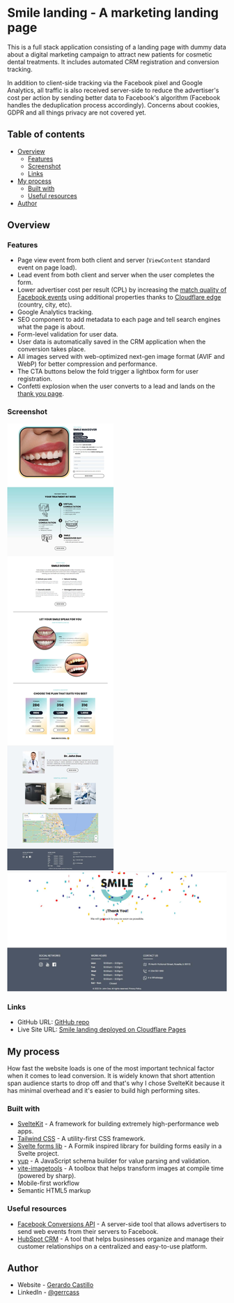 # Smile landing - A marketing landing page

This is a full stack application consisting of a landing page with dummy data about a digital marketing campaign to attract new patients for cosmetic dental treatments. It includes automated CRM registration and conversion tracking.

In addition to client-side tracking via the Facebook pixel and Google Analytics, all traffic is also received server-side to reduce the advertiser's cost per action by sending better data to Facebook's algorithm (Facebook handles the deduplication process accordingly). Concerns about cookies, GDPR and all things privacy are not covered yet.

## Table of contents

- [Overview](#overview)
  - [Features](#the-challenge)
  - [Screenshot](#screenshot)
  - [Links](#links)
- [My process](#my-process)
  - [Built with](#built-with)
  - [Useful resources](#useful-resources)
- [Author](#author)

## Overview

### Features

- Page view event from both client and server (`ViewContent` standard event on page load).
- Lead event from both client and server when the user completes the form.
- Lower advertiser cost per result (CPL) by increasing the [match quality of Facebook events](https://www.facebook.com/business/help/765081237991954?id=818859032317965) using additional properties thanks to [Cloudflare edge](https://developers.cloudflare.com/workers/runtime-apis/request#incomingrequestcfproperties) (country, city, etc).
- Google Analytics tracking.
- SEO component to add metadata to each page and tell search engines what the page is about.
- Form-level validation for user data.
- User data is automatically saved in the CRM application when the conversion takes place.
- All images served with web-optimized next-gen image format (AVIF and WebP) for better compression and performance.
- The CTA buttons below the fold trigger a lightbox form for user registration.
- Confetti explosion when the user converts to a lead and lands on the [thank you page](https://smile-landing.gerardocastillo.me/registration-completed).

### Screenshot

![Smile landing preview](./static/smile-landing-preview.jpg)
![Thank-You page preview](./static/thank-you-page-preview.jpg)

### Links

- GitHub URL: [GitHub repo](https://github.com/gerrcass/smile-landing)
- Live Site URL: [Smile landing deployed on Cloudflare Pages](https://smile-landing.gerardocastillo.me/)

## My process

How fast the website loads is one of the most important technical factor when it comes to lead conversion. It is widely known that short attention span audience starts to drop off and that's why I chose SvelteKit because it has minimal overhead and it's easier to build high performing sites.

### Built with

- [SvelteKit](https://kit.svelte.dev/) - A framework for building extremely high-performance web apps.
- [Tailwind CSS](https://tailwindcss.com/) - A utility-first CSS framework.
- [Svelte forms lib](https://github.com/tjinauyeung/svelte-forms-lib) - A Formik inspired library for building forms easily in a Svelte project.
- [yup](https://www.npmjs.com/package/yup) - A JavaScript schema builder for value parsing and validation.
- [vite-imagetools](https://www.npmjs.com/package/vite-imagetools) - A toolbox that helps transform images at compile time (powered by sharp).
- Mobile-first workflow
- Semantic HTML5 markup

### Useful resources

- [Facebook Conversions API](https://developers.facebook.com/docs/marketing-api/conversions-api/) - A server-side tool that allows advertisers to send web events from their servers to Facebook.
- [HubSpot CRM](https://www.hubspot.com/products/crm) - A tool that helps businesses organize and manage their customer relationships on a centralized and easy-to-use platform.

## Author

- Website - [Gerardo Castillo](https://gerardocastillo.me/)
- LinkedIn - [@gerrcass](https://www.linkedin.com/in/gerrcass/)
